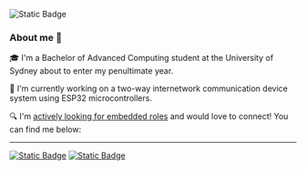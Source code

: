 ![Static Badge](https://github-readme-stats.vercel.app/api/top-langs/?username=szynl&theme=graywhite&show_icons=true&hide_border=false&layout=compact)

### About me 👋
🎓 I'm a Bachelor of Advanced Computing student at the University of Sydney about to enter my penultimate year.

🔨 I'm currently working on a two-way internetwork communication device system using ESP32 microcontrollers.

🔍 I'm <ins>actively looking for embedded roles</ins> and would love to connect! You can find me below: 

---
[![Static Badge](https://img.shields.io/badge/LinkedIn-black)](https://www.linkedin.com/in/serenazhuoyanli/)
[![Static Badge](https://img.shields.io/badge/Email-black)](mailto:seli6857@uni.sydney.edu.au)
